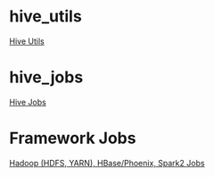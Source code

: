 # hive_utils
[Hive Utils](hive_utils/README.md)

# hive_jobs
[Hive Jobs](hive_jobs/README.md)

# Framework Jobs
[Hadoop (HDFS, YARN), HBase/Phoenix, Spark2 Jobs](framework_jobs/README.md)

